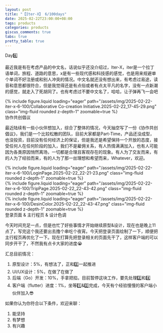 ```yaml
---
layout: post
title: "【Iter-X】 6/100days"
date: 2025-02-22T23:00:00+08:00
tags: products
categories: products
giscus_comments: true
tabs: true
pretty_table: true
---
```


Day6️⃣

最近我是有在考虑产品的中文名，话说似乎还没介绍过，Iter-X，iter是一个拉丁语单词，旅程、道路的意思，x是有一些现代感和科技感的感觉，也是用来规避单个单词不好注册或和别人冲突的情况。中文名就还没有想出来，有考虑过易途，读音和意思都很符合，但是我觉得还是有点俗或者有点太平凡的名字，没有一点新潮的感觉，就走入了死胡同了。也有考虑过不要中文名了，哈哈，让子弹再飞一会吧

<div class="row mt-3">
    <div class="col-sm mt-0 mb-0">
        {% include figure.liquid loading="eager" path="/assets/img/2025-02-22-iter-x-6-100/Collaborative Co-creation Initiative.2025-02-22_17-45-29.png" class="img-fluid rounded z-depth-1" zoomable=true %}
    </div>
</div>
<div class="caption mt-0">
    协作共创倡议
</div>

最近陆续有一些小伙伴想加入，综合了整体的情况，今天抽空写了一份《协作共创倡议》，我们是一个比较松散的团队，目前大家都是Part-Time，产品还没成型，也没投资，目前没有任何经济上的保证，但是我还是希望保持一个开放的态度，接受任何人在任何阶段的加入，我们不是雇佣关系，有人热情满满加入，也有人可能因为各类原因悄然离场，一切都是合理且客观存在的现象。有人为了交友而来，有的人为了经验而来，有的人为了那一丝理想和希望而来，Whatever，欢迎。

<div class="row mt-3">
    <div class="col-sm mt-0 mb-0">
        {% include figure.liquid loading="eager" path="/assets/img/2025-02-22-iter-x-6-100/LoginPage.2025-02-22_22-21-23.png" class="img-fluid rounded z-depth-1" zoomable=true %}
    </div>
    <div class="col-sm mt-0 mb-0">
        <div class="row mt-0 mb-0">
            {% include figure.liquid loading="eager" path="/assets/img/2025-02-22-iter-x-6-100/TripPage.2025-02-22_22-43-42.png" class="img-fluid rounded z-depth-1" zoomable=true %}
        </div>
        <div class="row mt-0 mb-0">
            {% include figure.liquid loading="eager" path="/assets/img/2025-02-22-iter-x-6-100/DesinColor.2025-02-22_22-43-47.png" class="img-fluid rounded z-depth-1" zoomable=true %}
        </div>
    </div>
</div>
<div class="caption mt-0">
    登录页面 & 主行程页 & 设计色调
</div>

今天时间充足一点，但是也忙了好些事情才开始继续原型&设计，现在也是晚上11点了，写完这个我还要出去撸个串吃个夜宵。今天把登录页面绘制了一下，顺便把主行程页再优化了一下。现在打算先把登录相关的页面先干了，这样客户端的可以同步开干了，不然我有点卡大家的进度😭

汇总目前情况：

1. 原型设计：5%，有想法了，正和2️⃣一起推进
2. UI/UX设计：5%，在做了在做了
3. 后端（Go）开发：10%，手拿把掐，目前暂停这块工作，要先处理2️⃣和4️⃣
4. 客户端（flutter）进度：1%，坐等1️⃣&2️⃣完成，今天有个经验慢慢的客户端小伙伴加入😎

如果你认为你符合以下条件，欢迎来聊：

1. 能坚持
2. 有梦想
3. 有兴趣
